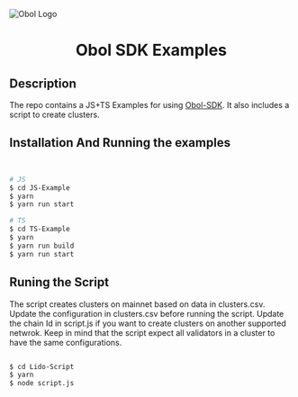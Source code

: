 ![Obol Logo](https://obol.tech/obolnetwork.png)

<h1 align="center">Obol SDK Examples</h1>
    
## Description

The repo contains a JS+TS Examples for using [Obol-SDK](https://www.npmjs.com/@obolnetwork/obol-sdk). It also includes a script to create clusters.

## Installation And Running the examples

```bash


# JS
$ cd JS-Example
$ yarn
$ yarn run start

# TS
$ cd TS-Example
$ yarn
$ yarn run build
$ yarn run start

```

## Runing the Script

The script creates clusters on mainnet based on data in clusters.csv. Update the configuration in clusters.csv before running the script. Update the chain Id in script.js if you want to create clusters on another supported netwrok. Keep in mind that the script expect all validators in a cluster to have the same configurations.

```bash

$ cd Lido-Script
$ yarn
$ node script.js

```
